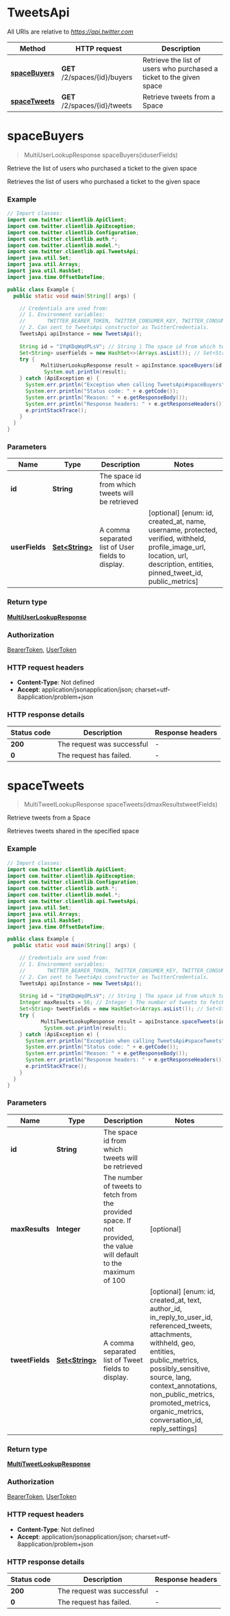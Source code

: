 # TweetsApi

All URIs are relative to *https://api.twitter.com*

Method | HTTP request | Description
------------- | ------------- | -------------
[**spaceBuyers**](TweetsApi.md#spaceBuyers) | **GET** /2/spaces/{id}/buyers | Retrieve the list of users who purchased a ticket to the given space
[**spaceTweets**](TweetsApi.md#spaceTweets) | **GET** /2/spaces/{id}/tweets | Retrieve tweets from a Space


<a name="spaceBuyers"></a>
# **spaceBuyers**
> MultiUserLookupResponse spaceBuyers(iduserFields)

Retrieve the list of users who purchased a ticket to the given space

Retrieves the list of users who purchased a ticket to the given space

### Example
```java
// Import classes:
import com.twitter.clientlib.ApiClient;
import com.twitter.clientlib.ApiException;
import com.twitter.clientlib.Configuration;
import com.twitter.clientlib.auth.*;
import com.twitter.clientlib.model.*;
import com.twitter.clientlib.api.TweetsApi;
import java.util.Set;
import java.util.Arrays;
import java.util.HashSet;
import java.time.OffsetDateTime;

public class Example {
  public static void main(String[] args) {

    // Credentials are used from:
    // 1. Environment variables:
    //       TWITTER_BEARER_TOKEN, TWITTER_CONSUMER_KEY, TWITTER_CONSUMER_SECRET, TWITTER_TOKEN, TWITTER_TOKEN_SECRET
    // 2. Can sent to TweetsApi constructor as TwitterCredentials.
    TweetsApi apiInstance = new TweetsApi();  
    
    String id = "1YqKDqWqdPLsV"; // String | The space id from which tweets will be retrieved
    Set<String> userFields = new HashSet<>(Arrays.asList()); // Set<String> | A comma separated list of User fields to display.
    try {
           MultiUserLookupResponse result = apiInstance.spaceBuyers(id, userFields);
            System.out.println(result);
    } catch (ApiException e) {
      System.err.println("Exception when calling TweetsApi#spaceBuyers");
      System.err.println("Status code: " + e.getCode());
      System.err.println("Reason: " + e.getResponseBody());
      System.err.println("Response headers: " + e.getResponseHeaders());
      e.printStackTrace();
    }
  }
}


```

### Parameters

Name | Type | Description  | Notes
------------- | ------------- | ------------- | -------------
 **id** | **String**| The space id from which tweets will be retrieved |
 **userFields** | [**Set&lt;String&gt;**](String.md)| A comma separated list of User fields to display. | [optional] [enum: id, created_at, name, username, protected, verified, withheld, profile_image_url, location, url, description, entities, pinned_tweet_id, public_metrics]

### Return type

[**MultiUserLookupResponse**](MultiUserLookupResponse.md)

### Authorization

[BearerToken](../README.md#BearerToken), [UserToken](../README.md#UserToken)

### HTTP request headers

 - **Content-Type**: Not defined
 - **Accept**: application/jsonapplication/json; charset=utf-8application/problem+json

### HTTP response details
| Status code | Description | Response headers |
|-------------|-------------|------------------|
**200** | The request was successful |  -  |
**0** | The request has failed. |  -  |

<a name="spaceTweets"></a>
# **spaceTweets**
> MultiTweetLookupResponse spaceTweets(idmaxResultstweetFields)

Retrieve tweets from a Space

Retrieves tweets shared in the specified space

### Example
```java
// Import classes:
import com.twitter.clientlib.ApiClient;
import com.twitter.clientlib.ApiException;
import com.twitter.clientlib.Configuration;
import com.twitter.clientlib.auth.*;
import com.twitter.clientlib.model.*;
import com.twitter.clientlib.api.TweetsApi;
import java.util.Set;
import java.util.Arrays;
import java.util.HashSet;
import java.time.OffsetDateTime;

public class Example {
  public static void main(String[] args) {

    // Credentials are used from:
    // 1. Environment variables:
    //       TWITTER_BEARER_TOKEN, TWITTER_CONSUMER_KEY, TWITTER_CONSUMER_SECRET, TWITTER_TOKEN, TWITTER_TOKEN_SECRET
    // 2. Can sent to TweetsApi constructor as TwitterCredentials.
    TweetsApi apiInstance = new TweetsApi();  
    
    String id = "1YqKDqWqdPLsV"; // String | The space id from which tweets will be retrieved
    Integer maxResults = 56; // Integer | The number of tweets to fetch from the provided space. If not provided, the value will default to the maximum of 100
    Set<String> tweetFields = new HashSet<>(Arrays.asList()); // Set<String> | A comma separated list of Tweet fields to display.
    try {
           MultiTweetLookupResponse result = apiInstance.spaceTweets(id, maxResults, tweetFields);
            System.out.println(result);
    } catch (ApiException e) {
      System.err.println("Exception when calling TweetsApi#spaceTweets");
      System.err.println("Status code: " + e.getCode());
      System.err.println("Reason: " + e.getResponseBody());
      System.err.println("Response headers: " + e.getResponseHeaders());
      e.printStackTrace();
    }
  }
}


```

### Parameters

Name | Type | Description  | Notes
------------- | ------------- | ------------- | -------------
 **id** | **String**| The space id from which tweets will be retrieved |
 **maxResults** | **Integer**| The number of tweets to fetch from the provided space. If not provided, the value will default to the maximum of 100 | [optional]
 **tweetFields** | [**Set&lt;String&gt;**](String.md)| A comma separated list of Tweet fields to display. | [optional] [enum: id, created_at, text, author_id, in_reply_to_user_id, referenced_tweets, attachments, withheld, geo, entities, public_metrics, possibly_sensitive, source, lang, context_annotations, non_public_metrics, promoted_metrics, organic_metrics, conversation_id, reply_settings]

### Return type

[**MultiTweetLookupResponse**](MultiTweetLookupResponse.md)

### Authorization

[BearerToken](../README.md#BearerToken), [UserToken](../README.md#UserToken)

### HTTP request headers

 - **Content-Type**: Not defined
 - **Accept**: application/jsonapplication/json; charset=utf-8application/problem+json

### HTTP response details
| Status code | Description | Response headers |
|-------------|-------------|------------------|
**200** | The request was successful |  -  |
**0** | The request has failed. |  -  |

